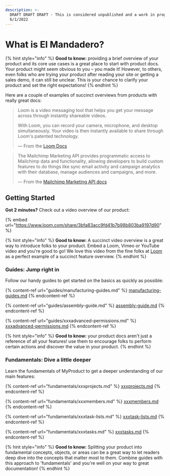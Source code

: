 ```yaml
---
description: >-
  DRAFT DRAFT DRAFT - This is considered unpublished and a work in progress
  6/1/2022
---
```


# What is El Mandadero?

{% hint style="info" %}
**Good to know:** providing a brief overview of your product and its core use cases is a great place to start with product docs. Your product might seem obvious to you – you made it! However, to others, even folks who are trying your product after reading your site or getting a sales demo, it can still be unclear. This is your chance to clarify your product and set the right expectations!
{% endhint %}

Here are a couple of examples of succinct overviews from products with really great docs:

> Loom is a video messaging tool that helps you get your message across through instantly shareable videos.
>
> With Loom, you can record your camera, microphone, and desktop simultaneously. Your video is then instantly available to share through Loom's patented technology.
>
> — From the [Loom Docs](https://support.loom.com/hc/en-us/articles/360002158057-What-is-Loom-)

> The Mailchimp Marketing API provides programmatic access to Mailchimp data and functionality, allowing developers to build custom features to do things like sync email activity and campaign analytics with their database, manage audiences and campaigns, and more.
>
> — From the [Mailchimp Marketing API docs](https://mailchimp.com/developer/marketing/docs/fundamentals/)

## Getting Started

**Got 2 minutes?** Check out a video overview of our product:

{% embed url="https://www.loom.com/share/3bfa83acc9fd41b7b98b803ba9197d90" %}

{% hint style="info" %}
**Good to know:** A succinct video overview is a great way to introduce folks to your product. Embed a Loom, Vimeo or YouTube video and you're good to go! We love this video from the fine folks at [Loom](https://loom.com) as a perfect example of a succinct feature overview.
{% endhint %}

### Guides: Jump right in

Follow our handy guides to get started on the basics as quickly as possible:

{% content-ref url="guides/manufacturing-guides.md" %}
[manufacturing-guides.md](guides/manufacturing-guides.md)
{% endcontent-ref %}

{% content-ref url="guides/assembly-guide.md" %}
[assembly-guide.md](guides/assembly-guide.md)
{% endcontent-ref %}

{% content-ref url="guides/xxxadvanced-permissions.md" %}
[xxxadvanced-permissions.md](guides/xxxadvanced-permissions.md)
{% endcontent-ref %}

{% hint style="info" %}
**Good to know:** your product docs aren't just a reference of all your features! use them to encourage folks to perform certain actions and discover the value in your product.
{% endhint %}

### Fundamentals: Dive a little deeper

Learn the fundamentals of MyProduct to get a deeper understanding of our main features:

{% content-ref url="fundamentals/xxxprojects.md" %}
[xxxprojects.md](fundamentals/xxxprojects.md)
{% endcontent-ref %}

{% content-ref url="fundamentals/xxxmembers.md" %}
[xxxmembers.md](fundamentals/xxxmembers.md)
{% endcontent-ref %}

{% content-ref url="fundamentals/xxxtask-lists.md" %}
[xxxtask-lists.md](fundamentals/xxxtask-lists.md)
{% endcontent-ref %}

{% content-ref url="fundamentals/xxxtasks.md" %}
[xxxtasks.md](fundamentals/xxxtasks.md)
{% endcontent-ref %}

{% hint style="info" %}
**Good to know:** Splitting your product into fundamental concepts, objects, or areas can be a great way to let readers deep dive into the concepts that matter most to them. Combine guides with this approach to 'fundamentals' and you're well on your way to great documentation!
{% endhint %}
